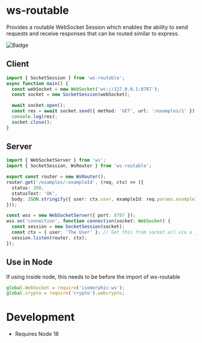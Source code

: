 # ws-routable

Provides a routable WebSocket Session which enables the ability to send requests and receive responses that can be
routed similar to express.

![Badge](https://github.com/jsonxr/ws-routable/actions/workflows/test.yml/badge.svg)

## Client

```typescript
import { SocketSession } from 'ws-routable';
async function main() {
  const webSocket = new WebSocket('ws://127.0.0.1:8787');
  const socket = new SocketSession(webSocket);

  await socket.open();
  const res = await socket.send({ method: 'GET', url: '/examples/1' });
  console.log(res);
  socket.close();
}
```

## Server

```typescript
import { WebSocketServer } from 'ws';
import { SocketSession, WsRouter } from 'ws-routable';

export const router = new WsRouter();
router.get('/examples/:exampleId', (req, ctx) => ({
  status: 200,
  statusText: 'OK',
  body: JSON.stringify({ user: ctx.user, exampleId: req.params.exampleId }),
}));

const wss = new WebSocketServer({ port: 8787 });
wss.on('connection', function connection(socket: WebSocket) {
  const session = new SocketSession(socket);
  const ctx = { user: 'The User' }; // Get this from socket.url via a json token
  session.listen(router, ctx);
});
```

## Use in Node

If using inside node, this needs to be before the import of ws-routable

```js
global.WebSocket = require('isomorphic-ws');
global.crypto = require('crypto').webcrypto;
```

# Development

- Requires Node 18
